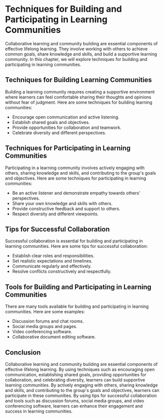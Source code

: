 Techniques for Building and Participating in Learning Communities
===========================================================================================================================

Collaborative learning and community building are essential components of effective lifelong learning. They involve working with others to achieve common goals, share knowledge and skills, and build a supportive learning community. In this chapter, we will explore techniques for building and participating in learning communities.

Techniques for Building Learning Communities
--------------------------------------------

Building a learning community requires creating a supportive environment where learners can feel comfortable sharing their thoughts and opinions without fear of judgment. Here are some techniques for building learning communities:

* Encourage open communication and active listening.
* Establish shared goals and objectives.
* Provide opportunities for collaboration and teamwork.
* Celebrate diversity and different perspectives.

Techniques for Participating in Learning Communities
----------------------------------------------------

Participating in a learning community involves actively engaging with others, sharing knowledge and skills, and contributing to the group's goals and objectives. Here are some techniques for participating in learning communities:

* Be an active listener and demonstrate empathy towards others' perspectives.
* Share your own knowledge and skills with others.
* Provide constructive feedback and support to others.
* Respect diversity and different viewpoints.

Tips for Successful Collaboration
---------------------------------

Successful collaboration is essential for building and participating in learning communities. Here are some tips for successful collaboration:

* Establish clear roles and responsibilities.
* Set realistic expectations and timelines.
* Communicate regularly and effectively.
* Resolve conflicts constructively and respectfully.

Tools for Building and Participating in Learning Communities
------------------------------------------------------------

There are many tools available for building and participating in learning communities. Here are some examples:

* Discussion forums and chat rooms.
* Social media groups and pages.
* Video conferencing software.
* Collaborative document editing software.

Conclusion
----------

Collaborative learning and community building are essential components of effective lifelong learning. By using techniques such as encouraging open communication, establishing shared goals, providing opportunities for collaboration, and celebrating diversity, learners can build supportive learning communities. By actively engaging with others, sharing knowledge and skills, and contributing to the group's goals and objectives, learners can participate in these communities. By using tips for successful collaboration and tools such as discussion forums, social media groups, and video conferencing software, learners can enhance their engagement and success in learning communities.
